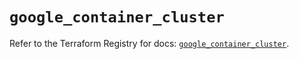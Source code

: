 # `google_container_cluster`

Refer to the Terraform Registry for docs: [`google_container_cluster`](https://registry.terraform.io/providers/hashicorp/google/6.35.0/docs/resources/container_cluster).
